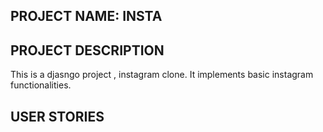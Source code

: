## PROJECT NAME: INSTA
## PROJECT DESCRIPTION
This is a djasngo project , instagram clone. It implements basic instagram functionalities. 
## USER STORIES
